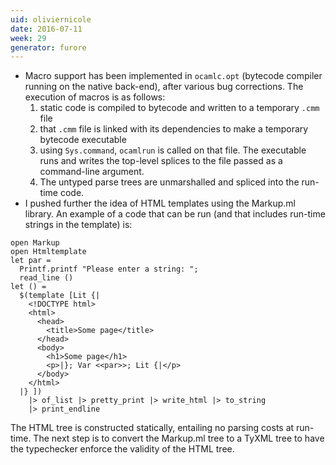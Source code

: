 ```yaml
---
uid: oliviernicole
date: 2016-07-11
week: 29
generator: furore
---
```


* Macro support has been implemented in `ocamlc.opt` (bytecode compiler running on the native back-end), after various bug corrections. The execution of macros is as follows:  
  1. static code is compiled to bytecode and written to a temporary `.cmm` file  
  2. that `.cmm` file is linked with its dependencies to make a temporary bytecode executable  
  3. using `Sys.command`, `ocamlrun` is called on that file. The executable runs and writes the top-level splices to the file passed as a command-line
     argument.  
  4. The untyped parse trees are unmarshalled and spliced into the run-time code.
* I pushed further the idea of HTML templates using the Markup.ml library. An example of a code that can be run (and that includes run-time strings in the template) is:

```
open Markup
open Htmltemplate
let par =
  Printf.printf "Please enter a string: ";
  read_line ()
let () =
  $(template [Lit {|
    <!DOCTYPE html>
    <html>
      <head>
        <title>Some page</title>
      </head>
      <body>
        <h1>Some page</h1>
        <p>|}; Var <<par>>; Lit {|</p>
      </body>
    </html>
  |} ])
    |> of_list |> pretty_print |> write_html |> to_string
    |> print_endline
```

The HTML tree is constructed statically, entailing no parsing costs at run-time. The next step is to convert the Markup.ml tree to a TyXML tree to have the typechecker enforce the validity of the HTML tree.

